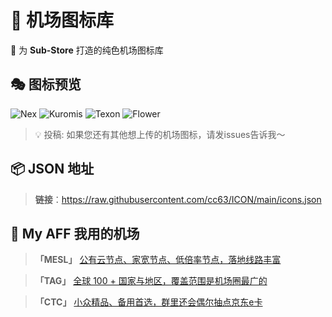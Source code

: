 # 🎨 机场图标库

🌟 为 **Sub-Store** 打造的纯色机场图标库

## 🎭 图标预览

![Nex](https://raw.githubusercontent.com/cc63/ICON/main/icons/Nexitally.png#gh-dark-mode-only)
![Kuromis](https://raw.githubusercontent.com/cc63/ICON/main/icons/Kuromis.png#gh-dark-mode-only)
![Texon](https://raw.githubusercontent.com/cc63/ICON/main/icons/Surge.png#gh-dark-mode-only)
![Flower](https://raw.githubusercontent.com/cc63/ICON/main/icons/Clash.png#gh-dark-mode-only)

> 💡 投稿: 如果您还有其他想上传的机场图标，请发issues告诉我～

## 📦 JSON 地址
> **链接**：https://raw.githubusercontent.com/cc63/ICON/main/icons.json

## 🤖 My AFF 我用的机场

> **「MESL」** [公有云节点、家宽节点、低倍率节点，落地线路丰富](https://in.mesl.cloud/#/register?code=YiKXC8T0)

>  **「TAG」** [全球 100 + 国家与地区，覆盖范围是机场圈最广的](https://tagss03.pro/#/auth/xfm2jXlF)

>  **「CTC」** [小众精品、备用首选，群里还会偶尔抽点京东e卡](https://www.jinglongyu.com/#/register?code=NhhJLvBB)
